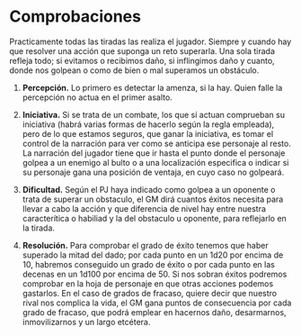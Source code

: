 
Comprobaciones
==============

Practicamente todas las tiradas las realiza el jugador. Siempre y cuando hay que resolver una acción que suponga un reto superarla. Una sola tirada refleja todo; si evitamos o recibimos daño, si inflingimos daño y cuanto, donde nos golpean o como de bien o mal superamos un obstáculo.

1. **Percepción.** Lo primero es detectar la amenza, si la hay. Quien falle la percepción no actua en el primer asalto.

1. **Iniciativa.** Si se trata de un combate, los que sí actuan comprueban su iniciativa (habrá varias formas de hacerlo según la regla empleada), pero de lo que estamos seguros, que ganar la iniciativa, es tomar el control de la narración para ver como se anticipa ese personaje al resto. La narración del jugador tiene que ir hasta el punto donde el personaje golpea a un enemigo al bulto o a una localización especifica o indicar si su personaje gana una posición de ventaja, en cuyo caso no golpeará.

1. **Dificultad.** Según el PJ haya indicado como golpea a un oponente o trata de superar un obstaculo, el GM dirá cuantos éxitos necesita para llevar a cabo la acción y que diferencia de nivel hay entre nuestra caracterítica o habiliad y la del obstaculo u oponente, para reflejarlo en la tirada.

1. **Resolución.** Para comprobar el grado de éxito tenemos que haber superado la mitad del dado; por cada punto en un 1d20 por encima de 10, habremos conseguido un grado de éxito o por cada punto en las decenas en un 1d100 por encima de 50. Si nos sobran éxitos podremos comprobar en la hoja de personaje en que otras acciones podemos gastarlos. En el caso de grados de fracaso, quiere decir que nuestro rival nos complica la vida, el GM gana puntos de consecuencia por cada grado de fracaso, que podrá emplear en hacernos daño, desarmarnos, inmovilizarnos y un largo etcétera.